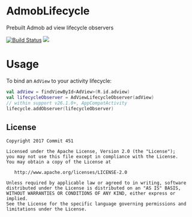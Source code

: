 # AdmobLifecycle
Prebuilt Admob ad view lifecycle observers

[![Build Status](https://travis-ci.org/Commit451/AdmobLifecycle.svg?branch=master)](https://travis-ci.org/Commit451/AdmobLifecycle) [![](https://jitpack.io/v/Commit451/AdmobLifecycle.svg)](https://jitpack.io/#Commit451/AdmobLifecycle)

# Usage
To bind an `AdView` to your activity lifecycle:
```kotlin
val adView = findViewById<AdView>(R.id.adview)
val lifecycleObserver = AdViewLifecycleObserver(adView)
// within support v26.1.0+, AppCompatActivity
lifecycle.addObserver(lifecycleObserver)
```

License
--------

    Copyright 2017 Commit 451

    Licensed under the Apache License, Version 2.0 (the "License");
    you may not use this file except in compliance with the License.
    You may obtain a copy of the License at

       http://www.apache.org/licenses/LICENSE-2.0

    Unless required by applicable law or agreed to in writing, software
    distributed under the License is distributed on an "AS IS" BASIS,
    WITHOUT WARRANTIES OR CONDITIONS OF ANY KIND, either express or implied.
    See the License for the specific language governing permissions and
    limitations under the License.
